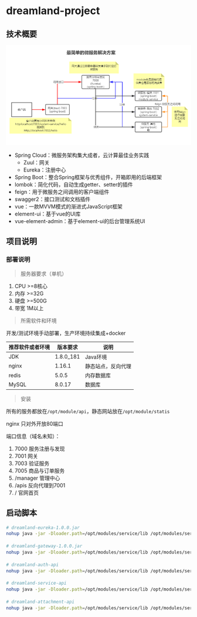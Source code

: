 # dreamland-project

## 技术概要

![1563429024642](dreamland-doc/images/20190718131441.png)

- Spring Cloud：微服务架构集大成者，云计算最佳业务实践
  - Zuul：网关
  - Eureka：注册中心
- Spring Boot：整合Spring框架与优秀组件，开箱即用的后端框架
- lombok：简化代码，自动生成getter、setter的插件
- feign：用于微服务之间调用的客户端组件
- swagger2：接口测试和文档插件
- vue：一款MVVM模式的渐进式JavaScript框架
- element-ui：基于vue的UI库
- vue-element-admin：基于element-ui的后台管理系统UI

## 项目说明

### 部署说明

> 服务器要求（单机）

1. CPU >=8核心
2. 内存 >=32G
3. 硬盘 >=500G
4. 带宽 1M以上

> 所需软件和环境

开发/测试环境手动部署，生产环境持续集成+docker

| 推荐软件或者环境 | 版本要求  | 说明               |
| ---------------- | --------- | ------------------ |
| JDK              | 1.8.0_181 | Java环境           |
| nginx            | 1.16.1    | 静态站点，反向代理 |
| redis            | 5.0.5     | 内存数据库         |
| MySQL            | 8.0.17    | 数据库             |

> 安装

所有的服务都放在`/opt/module/api`，静态网站放在`/opt/module/statis`

nginx 只对外开放80端口

端口信息（域名未知）：

1. 7000	         服务注册与发现
2. 7001          网关
3. 7003          验证服务
4. 7005          商品与订单服务
5. /manager      管理中心
6. /apis         反向代理到7001 
7. /            官网首页

## 启动脚本

```bash
# dreamland-eureka-1.0.0.jar
nohup java -jar -Dloader.path=/opt/modules/service/lib /opt/modules/service/dreamland-eureka-1.0.0.jar --spring.profiles.active=prod > /dev/null 2> /dev/null &

# dreamland-gateway-1.0.0.jar
nohup java -jar -Dloader.path=/opt/modules/service/lib /opt/modules/service/dreamland-gateway-1.0.0.jar --spring.profiles.active=prod > /dev/null 2> /dev/null &

# dreamland-auth-api
nohup java -jar -Dloader.path=/opt/modules/service/lib /opt/modules/service/dreamland-auth-api-2.0.0.jar --spring.profiles.active=prod > /dev/null 2> /dev/null &

# dreamland-service-api
nohup java -jar -Dloader.path=/opt/modules/service/lib /opt/modules/service/dreamland-service-api-2.0.0.jar --spring.profiles.active=prod > /dev/null 2> /dev/null &

# dreamland-attachment-api
nohup java -jar -Dloader.path=/opt/modules/service/lib /opt/modules/service/dreamland-attachment-api-2.0.0.jar --spring.profiles.active=prod > /dev/null 2> /dev/null &
```
